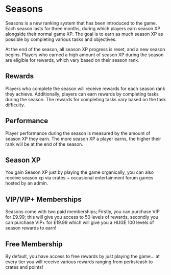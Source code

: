 # Seasons

Seasons is a new ranking system that has been introduced to the game. Each season lasts for three months, during which players earn season XP alongside their normal game XP. The goal is to earn as much season XP as possible by completing various tasks and objectives.

At the end of the season, all season XP progress is reset, and a new season begins. Players who earned a high amount of season XP during the season are eligible for rewards, which vary based on their season rank.

## Rewards
Players who complete the season will receive rewards for each season rank they achieve. Additionally, players can earn rewards by completing tasks during the season. The rewards for completing tasks vary based on the task difficulty.

## Performance
Player performance during the season is measured by the amount of season XP they earn. The more season XP a player earns, the higher their rank will be at the end of the season.

## Season XP
You gain Season XP just by playing the game organically, you can also receive season xp via crates + occasional entertainment forum games hosted by an admin. 

## VIP/VIP+ Memberships
Seasons come with two paid memberships; Firstly, you can purchase VIP for £9.99; this will give you access to 50 levels of rewards, secondly you can purchase VIP+ for £19.99 which will give you a HUGE 100 levels of season rewards to earn!

## Free Membership
By default, you have access to free rewards by just playing the game... at every tier you will receive various rewards ranging from perks/cash to crates and points!
